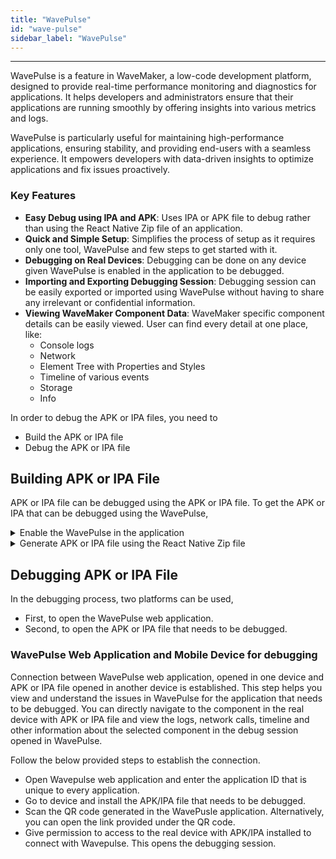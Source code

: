 ```yaml
---
title: "WavePulse"
id: "wave-pulse"
sidebar_label: "WavePulse"
---
```

---

WavePulse is a feature in WaveMaker, a low-code development platform, designed to provide real-time performance monitoring and diagnostics for applications. It helps developers and administrators ensure that their applications are running smoothly by offering insights into various metrics and logs.

WavePulse is particularly useful for maintaining high-performance applications, ensuring stability, and providing end-users with a seamless experience. It empowers developers with data-driven insights to optimize applications and fix issues proactively.

### Key Features

- **Easy Debug using IPA and APK**: Uses IPA or APK file to debug rather than using the React Native Zip file of an application.
- **Quick and Simple Setup**: Simplifies the process of setup as it requires only one tool, WavePulse and few steps to get started with it.
- **Debugging on Real Devices**: Debugging can be done on any device given WavePulse is enabled in the application to be debugged.
- **Importing and Exporting Debugging Session**: Debugging session can be easily exported or imported using WavePulse without having to share any irrelevant or confidential information.
- **Viewing WaveMaker Component Data**: WaveMaker specific component details can be easily viewed. User can find every detail at one place, like:
  - Console logs
  - Network
  - Element Tree with Properties and Styles
  - Timeline of various events
  - Storage
  - Info

In order to debug the APK or IPA files, you need to
- Build the APK or IPA file
- Debug the APK or IPA file

## Building APK or IPA File

APK or IPA file can be debugged using the APK or IPA file. To get the APK or IPA that can be debugged using the WavePulse, 

<details><summary>Enable the WavePulse in the application</summary>

- Go to file explorer.
- Navigate to **src/main/webapp/wm_rn_config.json** to find the **wm_rn_config.json** file.
- Inside wm_rn_config.json. set	`enableWavePulse` as true. Click Save. This enables the WavePulse in the application.

<iframe width="560" height="315" src="https://embed.app.guidde.com/playbooks/ppStvsxdQmjNLobnFxCwm8"  frameborder="0" allow="autoplay; encrypted-media" allowfullscreen="allowfullscreen"></iframe>

</details>


<details><summary>Generate APK or IPA file using the React Native Zip file </summary>

APK for Android and IPA for iOS can be generated using React Native zip file that is a package of project data. To know the process of generating APK and IPA file, see [Mobile Manual Build Process](https://docs.wavemaker.com/learn/react-native/mobile-build-manual).

</details>

## Debugging APK or IPA File

In the debugging process, two platforms can be used,

- First, to open the WavePulse web application.
- Second, to open the APK or IPA file that needs to be debugged.

### WavePulse Web Application and Mobile Device for debugging

Connection between WavePulse web application, opened in one device and APK or IPA file opened in another device is established. This step helps you view and understand the issues in WavePulse for the application that needs to be debugged. You can directly navigate to the component in the real device with APK or IPA file and view the logs, network calls, timeline and other information about the selected component in the debug session opened in WavePulse.

Follow the below provided steps to establish the connection.

- Open Wavepulse web application and enter the application ID that is unique to every application.
- Go to device and install the APK/IPA file that needs to be debugged.
- Scan the QR code generated in the WavePusle application. Alternatively, you can open the link provided under the QR code.
- Give permission to access to the real device with APK/IPA installed to connect with Wavepulse. This opens the debugging session.
